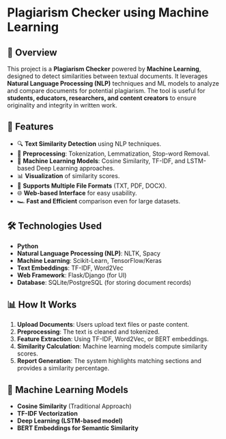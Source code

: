 # Plagiarism Checker using Machine Learning

## 📌 Overview
This project is a **Plagiarism Checker** powered by **Machine Learning**, designed to detect similarities between textual documents. It leverages **Natural Language Processing (NLP)** techniques and ML models to analyze and compare documents for potential plagiarism. The tool is useful for **students, educators, researchers, and content creators** to ensure originality and integrity in written work.

## 🚀 Features
- 🔍 **Text Similarity Detection** using NLP techniques.
- 📖 **Preprocessing**: Tokenization, Lemmatization, Stop-word Removal.
- 🎯 **Machine Learning Models**: Cosine Similarity, TF-IDF, and LSTM-based Deep Learning approaches.
- 📊 **Visualization** of similarity scores.
- 📂 **Supports Multiple File Formats** (TXT, PDF, DOCX).
- 🌐 **Web-based Interface** for easy usability.
- 🏎 **Fast and Efficient** comparison even for large datasets.

## 🛠️ Technologies Used
- **Python**
- **Natural Language Processing (NLP)**: NLTK, Spacy
- **Machine Learning**: Scikit-Learn, TensorFlow/Keras
- **Text Embeddings**: TF-IDF, Word2Vec
- **Web Framework**: Flask/Django (for UI)
- **Database**: SQLite/PostgreSQL (for storing document records)

## 📊 How It Works
1. **Upload Documents**: Users upload text files or paste content.
2. **Preprocessing**: The text is cleaned and tokenized.
3. **Feature Extraction**: Using TF-IDF, Word2Vec, or BERT embeddings.
4. **Similarity Calculation**: Machine learning models compute similarity scores.
5. **Report Generation**: The system highlights matching sections and provides a similarity percentage.

## 🤖 Machine Learning Models
- **Cosine Similarity** (Traditional Approach)
- **TF-IDF Vectorization**
- **Deep Learning (LSTM-based model)**
- **BERT Embeddings for Semantic Similarity**


